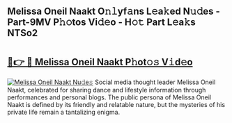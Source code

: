 ## Melissa Oneil Naakt O𝚗𝚕yf𝚊ns L𝚎a𝚔ed N𝚞𝚍es - Part-9MV P𝚑𝚘tos Vi𝚍𝚎o - H𝚘𝚝 Part L𝚎a𝚔s NTSo2

# <h2><a href="http://kf24j6.oniu.top/?m=Melissa+Oneil+Naakt">🔗👉 🔴 Melissa Oneil Naakt P𝚑ot𝚘𝚜 V𝚒d𝚎o</a></h2>

[![Melissa Oneil Naakt Nu𝚍e𝚜](https://i.imgur.com/0qMVB7G.gif)](http://kf24j6.oniu.top/?m=Melissa+Oneil+Naakt)
Social media thought leader Melissa Oneil Naakt, celebrated for sharing dance and lifestyle information through performances and personal blogs. The public persona of Melissa Oneil Naakt is defined by its friendly and relatable nature, but the mysteries of his private life remain a tantalizing enigma.  
